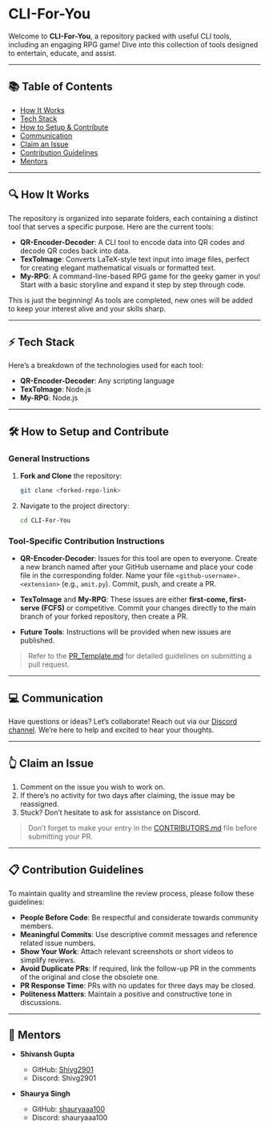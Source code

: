 # CLI-For-You
Welcome to **CLI-For-You**, a repository packed with useful CLI tools, including an engaging RPG game! Dive into this collection of tools designed to entertain, educate, and assist.

---

## 📚 Table of Contents
- [How It Works](#how-it-works)
- [Tech Stack](#⚡-Tech-Stack)
- [How to Setup & Contribute](#how-to-setup-and-contribute)
- [Communication](#communication)
- [Claim an Issue](#claim-an-issue)
- [Contribution Guidelines](#contribution-guidelines)
- [Mentors](#mentors)

---

## 🔍 How It Works
The repository is organized into separate folders, each containing a distinct tool that serves a specific purpose. Here are the current tools:

- **QR-Encoder-Decoder**: A CLI tool to encode data into QR codes and decode QR codes back into data.
- **TexToImage**: Converts LaTeX-style text input into image files, perfect for creating elegant mathematical visuals or formatted text.
- **My-RPG**: A command-line-based RPG game for the geeky gamer in you! Start with a basic storyline and expand it step by step through code.

This is just the beginning! As tools are completed, new ones will be added to keep your interest alive and your skills sharp.

---

## ⚡ Tech Stack
Here’s a breakdown of the technologies used for each tool:

- **QR-Encoder-Decoder**: Any scripting language
- **TexToImage**: Node.js
- **My-RPG**: Node.js

---

## 🛠️ How to Setup and Contribute

### General Instructions
1. **Fork and Clone** the repository:
   ```bash
   git clone <forked-repo-link>
   ```
2. Navigate to the project directory:
   ```bash
   cd CLI-For-You
   ```

### Tool-Specific Contribution Instructions
- **QR-Encoder-Decoder**: Issues for this tool are open to everyone. Create a new branch named after your GitHub username and place your code file in the corresponding folder. Name your file `<github-username>.<extension>` (e.g., `amit.py`). Commit, push, and create a PR.

- **TexToImage** and **My-RPG**: These issues are either **first-come, first-serve (FCFS)** or competitive. Commit your changes directly to the main branch of your forked repository, then create a PR.

- **Future Tools**: Instructions will be provided when new issues are published.

> Refer to the [PR_Template.md](.github/PR_Template.md) for detailed guidelines on submitting a pull request.

---

## 💻 Communication
Have questions or ideas? Let’s collaborate! Reach out via our [Discord channel](https://discord.gg/uNdynbJ5). We’re here to help and excited to hear your thoughts.

---

## 👆 Claim an Issue
1. Comment on the issue you wish to work on.
2. If there’s no activity for two days after claiming, the issue may be reassigned.
3. Stuck? Don’t hesitate to ask for assistance on Discord.

> Don’t forget to make your entry in the [CONTRIBUTORS.md](CONTRIBUTORS.md) file before submitting your PR.

---

## 📋 Contribution Guidelines
To maintain quality and streamline the review process, please follow these guidelines:

- **People Before Code**: Be respectful and considerate towards community members.
- **Meaningful Commits**: Use descriptive commit messages and reference related issue numbers.
- **Show Your Work**: Attach relevant screenshots or short videos to simplify reviews.
- **Avoid Duplicate PRs**: If required, link the follow-up PR in the comments of the original and close the obsolete one.
- **PR Response Time**: PRs with no updates for three days may be closed.
- **Politeness Matters**: Maintain a positive and constructive tone in discussions.

---

## 🤝 Mentors
- **Shivansh Gupta**
  - GitHub: [Shivg2901](https://github.com/Shivg2901)
  - Discord: Shivg2901

- **Shaurya Singh**
  - GitHub: [shauryaaa100](https://github.com/shauryaaa100)
  - Discord: shauryaaa100

